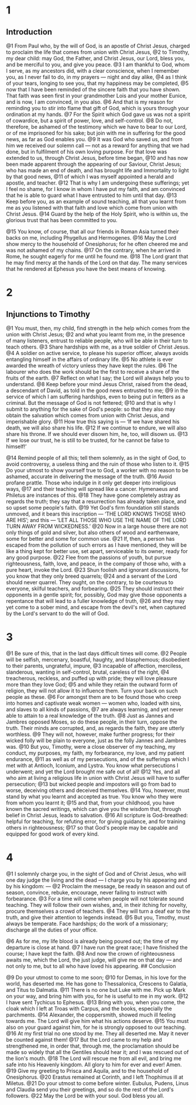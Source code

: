 # 1 
## Introduction
@1 From Paul who, by the will of God, is an apostle of Christ Jesus, charged to proclaim the life that comes from union with Christ Jesus, @2 to Timothy, my dear child: may God, the Father, and Christ Jesus, our Lord, bless you, and be merciful to you, and give you peace. @3 I am thankful to God, whom I serve, as my ancestors did, with a clear conscience, when I remember you, as I never fail to do, in my prayers — night and day alike, @4 as I think of your tears, longing to see you, that my happiness may be completed, @5 now that I have been reminded of the sincere faith that you have shown. That faith was seen first in your grandmother Lois and your mother Eunice, and is now, I am convinced, in you also. @6 And that is my reason for reminding you to stir into flame that gift of God, which is yours through your ordination at my hands. @7 For the Spirit which God gave us was not a spirit of cowardice, but a spirit of power, love, and self-control. @8 Do not, therefore, be ashamed of the testimony which we have to bear to our Lord, or of me imprisoned for his sake; but join with me in suffering for the good news, as far as God enables you. @9 It was God who saved us, and from him we received our solemn call — not as a reward for anything that we had done, but in fulfilment of his own loving purpose. For that love was extended to us, through Christ Jesus, before time began, @10 and has now been made apparent through the appearing of our Saviour, Christ Jesus; who has made an end of death, and has brought life and Immortality to light by that good news, @11 of which I was myself appointed a herald and apostle, and teacher. @12 That is why I am undergoing these sufferings; yet I feel no shame, for I know in whom I have put my faith, and am convinced that he is able to guard what I have entrusted to him until that day. @13 Keep before you, as an example of sound teaching, all that you learnt from me as you listened with that faith and love which come from union with Christ Jesus. @14 Guard by the help of the Holy Spirit, who is within us, the glorious trust that has been committed to you. 

@15 You know, of course, that all our friends in Roman Asia turned their backs on me, including Phygellus and Hermogenes. @16 May the Lord show mercy to the household of Onesiphorus; for he often cheered me and was not ashamed of my chains. @17 On the contrary, when he arrived in Rome, he sought eagerly for me until he found me. @18 The Lord grant that he may find mercy at the hands of the Lord on that day. The many services that he rendered at Ephesus you have the best means of knowing. 

# 2 
## Injunctions to Timothy
@1 You must, then, my child, find strength in the help which comes from the union with Christ Jesus; @2 and what you learnt from me, in the presence of many listeners, entrust to reliable people, who will be able in their turn to teach others. @3 Share hardships with me, as a true soldier of Christ Jesus. @4 A soldier on active service, to please his superior officer, always avoids entangling himself in the affairs of ordinary life. @5 No athlete is ever awarded the wreath of victory unless they have kept the rules. @6 The labourer who does the work should be the first to receive a share of the fruits of the earth. @7 Reflect on what I say; the Lord will always help you to understand. @8 Keep before your mind Jesus Christ, raised from the dead, a descendant of David, as told in the good news entrusted to me; @9 in the service of which I am suffering hardships, even to being put in fetters as a criminal. But the message of God is not fettered; @10 and that is why I submit to anything for the sake of God's people: so that they also may obtain the salvation which comes from union with Christ Jesus, and imperishable glory. @11 How true this saying is — ‘If we have shared his death, we will also share his life. @12 If we continue to endure, we will also share his throne. If we should ever disown him, he, too, will disown us. @13 If we lose our trust, he is still to be trusted, for he cannot be false to himself!’ 

@14 Remind people of all this; tell them solemnly, as in the sight of God, to avoid controversy, a useless thing and the ruin of those who listen to it. @15 Do your utmost to show yourself true to God, a worker with no reason to be ashamed, accurate in delivering the message of the truth. @16 Avoid profane prattle. Those who indulge in it only get deeper into irreligious ways, @17 and their teaching will spread like a cancer. Hymenaeus and Philetus are instances of this. @18 They have gone completely astray as regards the truth; they say that a resurrection has already taken place, and so upset some people's faith. @19 Yet God's firm foundation still stands unmoved, and it bears this inscription — ‘THE LORD KNOWS THOSE WHO ARE HIS’; and this — ‘LET ALL THOSE WHO USE THE NAME OF THE LORD TURN AWAY FROM WICKEDNESS.’ @20 Now in a large house there are not only things of gold and silver, but also others of wood and earthenware, some for better and some for common use. @21 If, then, a person has escaped from the pollution of such errors as I have mentioned, they will be like a thing kept for better use, set apart, serviceable to its owner, ready for any good purpose. @22 Flee from the passions of youth, but pursue righteousness, faith, love, and peace, in the company of those who, with a pure heart, invoke the Lord. @23 Shun foolish and ignorant discussions, for you know that they only breed quarrels; @24 and a servant of the Lord should never quarrel. They ought, on the contrary, to be courteous to everyone, skilful teachers, and forbearing. @25 They should instruct their opponents in a gentle spirit; for, possibly, God may give those opponents a repentance that will lead to a fuller knowledge of truth, @26 and they may yet come to a sober mind, and escape from the devil's net, when captured by the Lord's servant to do the will of God. 

# 3 
@1 Be sure of this, that in the last days difficult times will come. @2 People will be selfish, mercenary, boastful, haughty, and blasphemous; disobedient to their parents, ungrateful, impure, @3 incapable of affection, merciless, slanderous, wanting in self-control, brutal, careless of the right, @4 treacherous, reckless, and puffed up with pride; they will love pleasure more than they love God; @5 and while they retain the outward form of religion, they will not allow it to influence them. Turn your back on such people as these. @6 For amongst them are to be found those who creep into homes and captivate weak women — women who, loaded with sins, and slaves to all kinds of passions, @7 are always learning, and yet never able to attain to a real knowledge of the truth. @8 Just as Jannes and Jambres opposed Moses, so do these people, in their turn, oppose the truth. Their minds are corrupted, and, as regards the faith, they are utterly worthless. @9 They will not, however, make further progress; for their wicked folly will be plain to everyone, just as the folly Jannes and Jambres was. @10 But you, Timothy, were a close observer of my teaching, my conduct, my purposes, my faith, my forbearance, my love, and my patient endurance, @11 as well as of my persecutions, and of the sufferings which I met with at Antioch, Iconium, and Lystra. You know what persecutions I underwent; and yet the Lord brought me safe out of all! @12 Yes, and all who aim at living a religious life in union with Christ Jesus will have to suffer persecution; @13 but wicked people and impostors will go from bad to worse, deceiving others and deceived themselves. @14 You, however, must stand by what you learnt and accepted as true. You know who they were from whom you learnt it; @15 and that, from your childhood, you have known the sacred writings, which can give you the wisdom that, through belief in Christ Jesus, leads to salvation. @16 All scripture is God-breathed: helpful for teaching, for refuting error, for giving guidance, and for training others in righteousness; @17 so that God's people may be capable and equipped for good work of every kind. 

# 4 
@1 I solemnly charge you, in the sight of God and of Christ Jesus, who will one day judge the living and the dead — I charge you by his appearing and by his kingdom: — @2 Proclaim the message, be ready in season and out of season, convince, rebuke, encourage, never failing to instruct with forbearance. @3 For a time will come when people will not tolerate sound teaching. They will follow their own wishes, and, in their itching for novelty, procure themselves a crowd of teachers. @4 They will turn a deaf ear to the truth, and give their attention to legends instead. @5 But you, Timothy, must always be temperate. Face hardships; do the work of a missionary; discharge all the duties of your office. 

@6 As for me, my life blood is already being poured out; the time of my departure is close at hand. @7 I have run the great race; I have finished the course; I have kept the faith. @8 And now the crown of righteousness awaits me, which the Lord, the just judge, will give me on that day — and not only to me, but to all who have loved his appearing. ## Conclusion


@9 Do your utmost to come to me soon; @10 for Demas, in his love for the world, has deserted me. He has gone to Thessalonica, Crescens to Galatia, and Titus to Dalmatia. @11 There is no one but Luke with me. Pick up Mark on your way, and bring him with you, for he is useful to me in my work. @12 I have sent Tychicus to Ephesus. @13 Bring with you, when you come, the cloak which I left at Troas with Carpus, and the books, especially the parchments. @14 Alexander, the coppersmith, showed much ill feeling towards me. The Lord will give him what his actions deserve. @15 You must also on your guard against him, for he is strongly opposed to our teaching. @16 At my first trial no one stood by me. They all deserted me. May it never be counted against them! @17 But the Lord came to my help and strengthened me, in order that, through me, the proclamation should be made so widely that all the Gentiles should hear it; and I was rescued out of the lion's mouth. @18 The Lord will rescue me from all evil, and bring me safe into his Heavenly kingdom. All glory to him for ever and ever! Amen. @19 Give my greeting to Prisca and Aquila, and to the household of Onesiphorus. @20 Erastus remained at Corinth, and I left Thophimus ill at Miletus. @21 Do your utmost to come before winter. Eubulus, Pudens, Linus and Claudia send you their greetings, and so do the rest of the Lord's followers. @22 May the Lord be with your soul. God bless you all. 